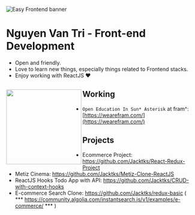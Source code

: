 ![Easy Frontend banner](https://cdn.acodez.in/wp-content/uploads/2018/05/Banner-image-4.png)

# Nguyen Van Tri - Front-end Development

- Open and friendly.
- Love to learn new things, especially things related to Frontend stacks.
- Enjoy working with ReactJS ❤

## Working <a href="https://github.com/paulnguyen-mn"><img align="left" width="auto" height="200" src="https://res.cloudinary.com/kimwy/image/upload/v1598840300/easyfrontend/programming_hgngx9.png"></a>

- `Open Education In Sun* Asterisk` at fram^: [https://wearefram.com/](https://wearefram.com/)

## Projects

- Ecommerce Project: https://github.com/Jacktks/React-Redux-Project
- Metiz Cinema: https://github.com/Jacktks/Metiz-Clone-ReactJS
- ReactJS Hooks Todo App with API: https://github.com/Jacktks/CRUD-with-context-hooks
- E-commerce Search Clone: https://github.com/Jacktks/redux-basic ( *** https://community.algolia.com/instantsearch.js/v1/examples/e-commerce/ *** )
